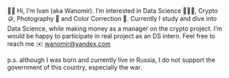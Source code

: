 🙌🏻 Hi, I’m Ivan (aka Wanomir).
I’m interested in Data Science 👨🏻‍💻, Crypto 🪙, Photography 📸 and Color Correction 🎥.
Currently I study and dive into Data Science, while making money as a manager on the crypto project.
I’m would be happy to participate in real project as an DS intern.
Feel free to reach me ✉️ wanomir@yandex.com

  p.s. although I was born and currently live in Russia, I do not support the government of this country, especially the war.
  
<!---
Wanomir/Wanomir is a ✨ special ✨ repository because its `README.md` (this file) appears on your GitHub profile.
You can click the Preview link to take a look at your changes.
--->
